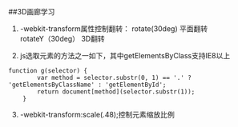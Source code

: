 ##3D画廊学习

1. -webkit-transform属性控制翻转：
   rotate(30deg) 平面翻转  
   rotateY（30deg） 3D翻转
   
2. js选取元素的方法之一如下，其中getElementsByClass支持IE8以上
```
function g(selector) {
        var method = selector.substr(0, 1) == '.' ? 'getElementsByClassName' : 'getElementById';
        return document[method](selector.substr(1));
    }
```

3. -webkit-transform:scale(.48);控制元素缩放比例
